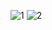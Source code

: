 ![1](https://user-images.githubusercontent.com/85603894/167986072-232e4694-15f5-4dae-8f7a-9aa0682d5f95.png)
![2](https://user-images.githubusercontent.com/85603894/167986093-919db1a0-4532-4969-b635-71c4ff1badee.png)

